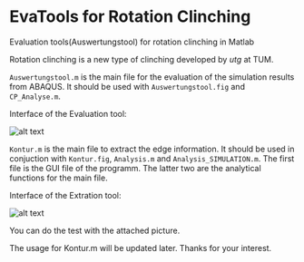 # EvaTools for Rotation Clinching
Evaluation tools(Auswertungstool) for rotation clinching in Matlab

Rotation clinching is a new type of clinching developed by *utg* at TUM.

```Auswertungstool.m``` is the main file for the evaluation of the simulation results from ABAQUS.
It should be used with ```Auswertungstool.fig``` and ```CP_Analyse.m```.

Interface of the Evaluation tool:

![alt text](https://github.com/hangwudy/EvaTool_RC/blob/master/Interface/Auswertungstool_GUI.PNG "Interface")


```Kontur.m``` is the main file to extract the edge information. It should be used in conjuction with ```Kontur.fig```, ```Analysis.m``` and ```Analysis_SIMULATION.m```. The first file is the GUI file of the programm. The latter two are the analytical functions for the main file.


Interface of the Extration tool:

![alt text](https://github.com/hangwudy/EvaTool_RC/blob/master/Interface/Kontur_GUI.PNG "Interface")

You can do the test with the attached picture.

The usage for Kontur.m will be updated later. Thanks for your interest.
